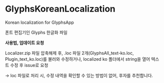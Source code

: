 # GlyphsKoreanLocalization
Korean localization for GlyphsApp

폰트 편집기인 Glyphs 한글화 파일



<B>사용법, 업데이트 요청</B>

Localizer.zip 파일 압축해제 후, .loc 파일 2개(GlyphsAll_text-ko.loc, Plugin_text_ko.loc)를 불러와 수정하거나, localized ko 폴더에서 string을 열어 텍스트 수정 후 issue로 요청

-> loc 파일로 처리 시, 수정 내역을 확인할 수 있는 방법이 없어, 후자를 추천합니다.
